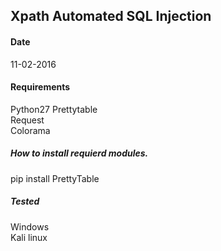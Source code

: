 ## Xpath Automated SQL Injection
#### Date 
11-02-2016
#### Requirements
Python27
Prettytable<br />
Request<br />
Colorama<br/>
##### How to install requierd modules.
pip install PrettyTable <br />
##### Tested
Windows<br />
Kali linux
